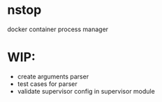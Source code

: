 nstop
=====

docker container process manager

WIP:
=====


- create arguments parser
- test cases for parser
- validate supervisor config in supervisor  module

